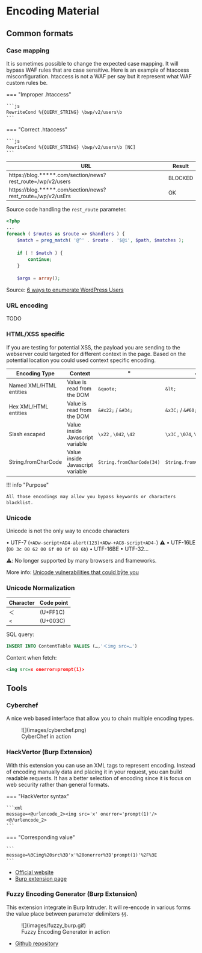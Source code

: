 
# Encoding Material

## Common formats

### Case mapping

It is sometimes possible to change the expected case mapping. It  will  bypass WAF rules that are case sensitive. Here is an example of htaccess misconfiguration. htaccess is not a WAF per say but it represent what WAF custom rules be.

=== "Improper .htaccess"

    ```js
    RewriteCond %{QUERY_STRING} \bwp/v2/users\b
    ```

=== "Correct .htaccess"

    ```js
    RewriteCond %{QUERY_STRING} \bwp/v2/users\b [NC]
    ```

| **URL** | **Result** |
| --- | --- |
| https://blog.*****.com/section/news?rest_route=/wp/v2/users	| BLOCKED |
| https://blog.*****.com/section/news?rest_route=/wp/v2/usErs	| OK |


Source code handling the `rest_route` parameter.

```php hl_lines="4"
<?php
...
foreach ( $routes as $route => $handlers ) {
    $match = preg_match( '@^' . $route . '$@i', $path, $matches );

    if ( ! $match ) {
        continue;
    }

    $args = array();
```

Source: [6 ways to enumerate WordPress Users](https://www.gosecure.net/blog/2021/03/16/6-ways-to-enumerate-wordpress-users/)

### URL encoding

TODO

### HTML/XSS specific

If you are testing for potential XSS, the payload you are sending to the webserver could targeted for different context in the page. Based on the potential location you could used context specific encoding.

| **Encoding Type** | **Context** | **"** |**<** |
| --- | --- | --- | --- |
| Named XML/HTML entities | Value is read from the DOM | `&quote;` | `&lt;` |
| Hex XML/HTML entities | Value is read from the DOM | `&#x22;` / `&#34;` | `&x3C;` / `&#60;` |
| Slash escaped | Value inside Javascript variable |  `\x22` , `\042`, `\42` | `\x3C` , `\074`, `\74` |
| String.fromCharCode | Value inside Javascript variable |  `String.fromCharCode(34)` | `String.fromCharCode(74)` |

!!! info "Purpose"

    All those encodings may allow you bypass keywords or characters blacklist.

### Unicode

Unicode is not the only way to encode characters

• UTF-7 (`+ADw-script+AD4-alert(123)+ADw-+AC8-script+AD4-`) ⚠️
• UTF-16LE (`00 3c 00 62 00 6f 00 6f 00 6b`)
• UTF-16BE
• UTF-32…

⚠️: No longer supported by many browsers and frameworks.

More info: [Unicode vulnerabilities that could byͥte you](https://gosecure.github.io/presentations/2021-02-unicode-owasp-toronto/philippe_arteau_owasp_unicode_v4.pdf)

### Unicode Normalization

| Character | Code point |
| -- | --------- | 
| ＜ | (U+FF1C) |
| <  | (U+003C) |

SQL query:
```sql
INSERT INTO ContentTable VALUES (…,'＜img src=…')
```

Content when fetch:
```xml
<img src=x onerror=prompt(1)>
```


## Tools

### Cyberchef

A nice web based interface that allow you to chain multiple encoding types.



<figure markdown>
![](images/cyberchef.png)
<figcaption>CyberChef in action</figcaption>
</figure>

### HackVertor (Burp Extension)

With this extension you can use an XML tags to represent encoding. Instead of encoding manually data and placing it in your request, you can build readable requests. It has a better selection of encoding since it is focus on web security rather than general formats.

=== "HackVertor syntax"

    ```xml
    message=<@urlencode_2><img src='x' onerror='prompt(1)'/><@/urlencode_2>
    ```

=== "Corresponding value"

    ```
    message=%3Cimg%20src%3D'x'%20onerror%3D'prompt(1)'%2F%3E
    ```

 - [Official website](https://hackvertor.co.uk/)
 - [Burp extension page](https://portswigger.net/bappstore/65033cbd2c344fbabe57ac060b5dd100)

### Fuzzy Encoding Generator (Burp Extension)

This extension integrate in Burp Intruder. It will re-encode in various forms the value place between parameter delimiters `§§`.

<figure markdown>
![](images/fuzzy_burp.gif)
<figcaption>Fuzzy Encoding Generator in action</figcaption>
</figure>



 - [Github repository](https://github.com/GoSecure/burp-fuzzy-encoding-generator)

